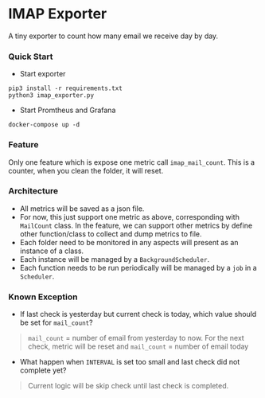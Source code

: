# IMAP Exporter

A tiny exporter to count how many email we receive day by day.

### Quick Start
- Start exporter
```
pip3 install -r requirements.txt
python3 imap_exporter.py
```

- Start Promtheus and Grafana

```
docker-compose up -d
```

### Feature

Only one feature which is expose one metric call `imap_mail_count`.
This is a counter, when you clean the folder, it will reset.

### Architecture

- All metrics will be saved as a json file.
- For now, this just support one metric as above, corresponding with `MailCount` class. In the feature, we can support other metrics by define other function/class to collect and dump metrics to file.
- Each folder need to be monitored in any aspects will present as an instance of a class.
- Each instance will be managed by a `BackgroundScheduler`.
- Each function needs to be run periodically will be managed by a `job` in a `Scheduler`.

### Known Exception

- If last check is yesterday but current check is today, which value should be set for `mail_count`?
> `mail_count` = number of email from yesterday to now. For the next check, metric will be reset and `mail_count` = number of email today
- What happen when `INTERVAL` is set too small and last check did not complete yet?
> Current logic will be skip check until last check is completed.

